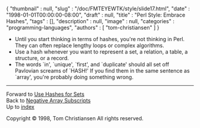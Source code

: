 {
   "thumbnail" : null,
   "slug" : "/doc/FMTEYEWTK/style/slide17.html",
   "date" : "1998-01-01T00:00:00-08:00",
   "draft" : null,
   "title" : "Perl Style: Embrace Hashes",
   "tags" : [],
   "description" : null,
   "image" : null,
   "categories" : "programming-languages",
   "authors" : [
      "tom-christiansen"
   ]
}


-   Until you start thinking in terms of hashes, you're not thinking in Perl. They can often replace lengthy loops or complex algorithms.
-   Use a hash whenever you want to represent a set, a relation, a table, a structure, or a record.
-   The words \`in', \`unique', \`first', and \`duplicate' should all set off Pavlovian screams of \`HASH!' If you find them in the same sentence as \`array', you're probably doing something wrong.

------------------------------------------------------------------------

Forward to [Use Hashes for Sets](/doc/FMTEYEWTK/style/slide18.html)
\
Back to [Negative Array Subscripts](/doc/FMTEYEWTK/style/slide16.html)
\
Up to [index](/doc/FMTEYEWTK/style/slide-index.html)

Copyright © 1998, Tom Christiansen
All rights reserved.
